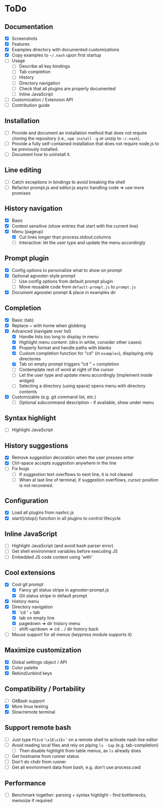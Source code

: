 # ToDo

## Documentation
- [x] Screenshots
- [x] Features
- [x] Examples directory with documented customizations
- [x] Copy examples to `~/.nash` upon first startup
- [ ] Usage
    - [ ] Describe all key bindings
    - [ ] Tab completion
    - [ ] History
    - [ ] Directory navigation
    - [ ] Check that all plugins are properly documented
    - [ ] Inline JavaScript
- [ ] Customization / Extension API
- [ ] Contribution guide

## Installation
- [ ] Provide and document an installation method that does not require
    cloning the repository (i.e., `npm install -g` or unzip to `~/.nash`).
- [ ] Provide a fully self-contained installation that does not require
    node.js to be previously installed.
- [ ] Document how to uninstall it.

## Line editing
- [ ] Catch exceptions in bindings to avoid breaking the shell
- [ ] Refactor prompt.js and editor.js async handling code => use more promises

## History navigation
- [x] Basic
- [x] Context sensitive (show entries that start with the current line)
- [x] Menu (pageup)
    - [x] Cut lines longer than process.stdout.columns
    - [ ] Interactive: let the user type and update the menu accordingly

## Prompt plugin
- [x] Config options to personalize what to show on prompt
- [x] Optional agnoster-style prompt
    - [ ] Use config options from default prompt plugin
    - [ ] Move reusable code from `default-prompt.js` to `prompt.js`
- [x] Document agnoster prompt & place in examples dir

## Completion
- [x] Basic (tab)
- [x] Replace ~ with home when globbing
- [x] Advanced (navigate over list)
    - [x] Handle lists too long to display in menu
    - [x] Highlight menu content: (dirs in white, consider other cases)
    - [x] Properly format and handle paths with blanks
    - [x] Custom completion function for "cd" (in `examples`), displaying only
        directories
    - [x] Tab on empty prompt triggers "cd " + completion
    - [ ] Contemplate rest of word at right of the cursor
    - [ ] Let the user type and update menu accordingly (implement inside widget)
    - [ ] Selecting a directory (using space) opens menu with directory contents
- [x] Customizable (e.g. git command list, etc.)
    - [ ] Optional subcommand description - if available, show under menu

## Syntax highlight
- [ ] Highlight JavaScript

## History suggestions
- [x] Remove suggestion decoration when the user presses enter
- [x] Ctrl-space accepts suggestion anywhere in the line
- [ ] Fix bugs
    - [ ] If suggestion text overflows to next line, it is not cleared
    - [ ] When at last line of terminal, if suggestion overflows, cursor
        position is not recovered.

## Configuration
- [x] Load all plugins from nashrc.js
- [x] start()/stop() function in all plugins to control lifecycle

## Inline JavaScript
- [ ] Highlight JavaScript (and avoid bash parser error)
- [ ] Get shell environment variables before executing JS
- [ ] Embedded JS code context using 'with'

## Cool extensions
- [x] Cool git prompt
    - [x] Fancy git status stripe in agnoster-prompt.js
    - [x] Git status stripe in default prompt
- [x] History menu
- [x] Directory navigation
    - [x] 'cd ' + tab
    - [x] tab on empty line
    - [x] pagedown => dir history menu
    - [ ] shift-up/down => cd .. / dir history back
- [ ] Mouse support for all menus (keypress module supports it)

## Maximize customization
- [x] Global settings object / API
- [x] Color palette
- [x] Rebind/unbind keys

## Compatibility / Portability
- [ ] GitBash support
- [x] More linux testing
- [x] Slow/remote terminal

## Support remote bash
- [ ] Just type `PS1=$'\x1E\x1E>'` on a remote shell to activate nash line editor
- [ ] Avoid reading local files and rely on piping `ls -1ap` (e.g. tab-completion)
    - [ ] Then disable highlight from table menus, as `ls` already does
- [ ] Get hostname from runner status
- [ ] Don't do chdir from runner
- [ ] Get all environment data from bash, e.g. don't use process.cwd

## Performance
- [ ] Benchmark together: parsing + syntax highlight - find bottlenecks, memoize if required
